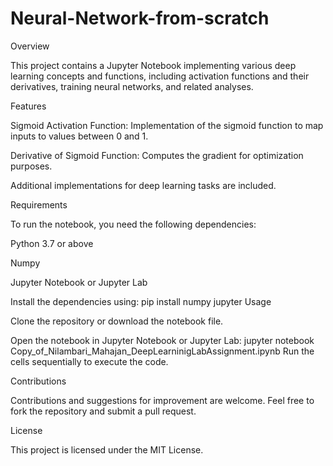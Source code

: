 # Neural-Network-from-scratch
Overview

This project contains a Jupyter Notebook implementing various deep learning concepts and functions, including activation functions and their derivatives, training neural networks, and related analyses.

Features

Sigmoid Activation Function: Implementation of the sigmoid function to map inputs to values between 0 and 1.

Derivative of Sigmoid Function: Computes the gradient for optimization purposes.

Additional implementations for deep learning tasks are included.

Requirements

To run the notebook, you need the following dependencies:

Python 3.7 or above

Numpy

Jupyter Notebook or Jupyter Lab

Install the dependencies using:
pip install numpy jupyter
Usage

Clone the repository or download the notebook file.

Open the notebook in Jupyter Notebook or Jupyter Lab:
jupyter notebook Copy_of_Nilambari_Mahajan_DeepLearninigLabAssignment.ipynb
Run the cells sequentially to execute the code.

Contributions

Contributions and suggestions for improvement are welcome. Feel free to fork the repository and submit a pull request.

License

This project is licensed under the MIT License.
